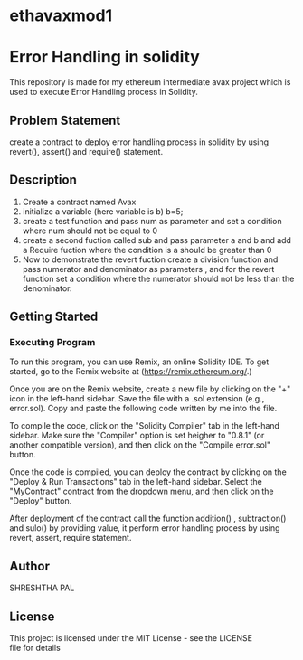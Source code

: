 # ethavaxmod1
#  Error Handling in solidity
This repository is made for my ethereum intermediate avax project which is used to execute Error Handling process in Solidity. 

## Problem Statement

create a contract  to  deploy error handling process in solidity by using revert(), assert() and require() statement.


## Description

1) Create a contract named Avax
2) initialize a variable (here variable is b) b=5;
3) create a test function and pass num as parameter and set a condition where num should not be equal to 0
4) create a second fuction called sub and pass parameter a and b and add a Require fuction where the condition is a should be greater than 0
5) Now to demonstrate the revert fuction create a division function and pass numerator and denominator as parameters , and for the revert function set a condition where
     the numerator should not be less than the denominator.
    
## Getting Started

### Executing Program

To run this program, you can use Remix, an online Solidity IDE. To get started, go to the Remix website at (https://remix.ethereum.org/.)

Once you are on the Remix website, create a new file by clicking on the "+" icon in the left-hand sidebar. Save the file with a .sol extension (e.g., error.sol). Copy and paste the following code written by me into the file.

To compile the code, click on the "Solidity Compiler" tab in the left-hand sidebar. Make sure the "Compiler" option is set heigher to "0.8.1" (or another compatible version), and then click on the "Compile error.sol" button.

Once the code is compiled, you can deploy the contract by clicking on the "Deploy & Run Transactions" tab in the left-hand sidebar. Select the "MyContract" contract from the dropdown menu, and then click on the "Deploy" button.

After deployment of  the contract call the function addition() , subtraction() and sulo() by providing value, it perform error handling process by  using revert, assert, require statement. 


## Author
SHRESHTHA PAL

## License

This project is licensed under the MIT License - see the LICENSE file for details
